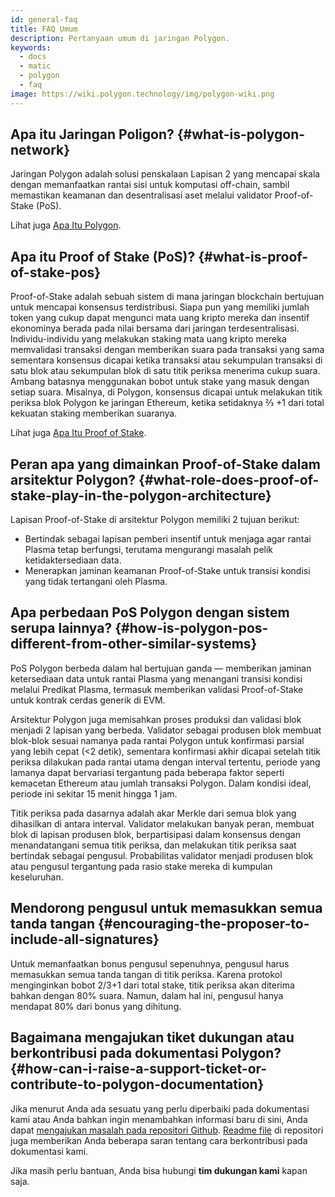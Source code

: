 ```yaml
---
id: general-faq
title: FAQ Umum
description: Pertanyaan umum di jaringan Polygon.
keywords:
  - docs
  - matic
  - polygon
  - faq
image: https://wiki.polygon.technology/img/polygon-wiki.png
---
```


## Apa itu Jaringan Poligon? {#what-is-polygon-network}

Jaringan Polygon adalah solusi penskalaan Lapisan 2 yang mencapai skala dengan memanfaatkan rantai sisi untuk komputasi off-chain, sambil memastikan keamanan dan desentralisasi aset melalui validator Proof-of-Stake (PoS).

Lihat juga [Apa Itu Polygon](/docs/home/polygon-basics/what-is-polygon).

## Apa itu Proof of Stake (PoS)? {#what-is-proof-of-stake-pos}

Proof-of-Stake adalah sebuah sistem di mana jaringan blockchain bertujuan untuk mencapai konsensus terdistribusi. Siapa pun yang memiliki jumlah token yang cukup dapat mengunci mata uang kripto mereka dan insentif ekonominya berada pada nilai bersama dari jaringan terdesentralisasi. Individu-individu yang melakukan staking mata uang kripto mereka memvalidasi transaksi dengan memberikan suara pada transaksi yang sama sementara konsensus dicapai ketika transaksi atau sekumpulan transaksi di satu blok atau sekumpulan blok di satu titik periksa menerima cukup suara. Ambang batasnya menggunakan bobot untuk stake yang masuk dengan setiap suara. Misalnya, di Polygon, konsensus dicapai untuk melakukan titik periksa blok Polygon ke jaringan Ethereum, ketika setidaknya ⅔ +1 dari total kekuatan staking memberikan suaranya.

Lihat juga [Apa Itu Proof of Stake](/docs/home/polygon-basics/what-is-proof-of-stake).

## Peran apa yang dimainkan Proof-of-Stake dalam arsitektur Polygon? {#what-role-does-proof-of-stake-play-in-the-polygon-architecture}

Lapisan Proof-of-Stake di arsitektur Polygon memiliki 2 tujuan berikut:

* Bertindak sebagai lapisan pemberi insentif untuk menjaga agar rantai Plasma tetap berfungsi, terutama mengurangi masalah pelik ketidaktersediaan data.
* Menerapkan jaminan keamanan Proof-of-Stake untuk transisi kondisi yang tidak tertangani oleh Plasma.

## Apa perbedaan PoS Polygon dengan sistem serupa lainnya? {#how-is-polygon-pos-different-from-other-similar-systems}

PoS Polygon berbeda dalam hal bertujuan ganda — memberikan jaminan ketersediaan data untuk rantai Plasma yang menangani transisi kondisi melalui Predikat Plasma, termasuk memberikan validasi Proof-of-Stake untuk kontrak cerdas generik di EVM.

Arsitektur Polygon juga memisahkan proses produksi dan validasi blok menjadi 2 lapisan yang berbeda. Validator sebagai produsen blok membuat blok-blok sesuai namanya pada rantai Polygon untuk konfirmasi parsial yang lebih cepat (<2 detik), sementara konfirmasi akhir dicapai setelah titik periksa dilakukan pada rantai utama dengan interval tertentu, periode yang lamanya dapat bervariasi tergantung pada beberapa faktor seperti kemacetan Ethereum atau jumlah transaksi Polygon. Dalam kondisi ideal, periode ini sekitar 15 menit hingga 1 jam.

Titik periksa pada dasarnya adalah akar Merkle dari semua blok yang dihasilkan di antara interval. Validator melakukan banyak peran, membuat blok di lapisan produsen blok, berpartisipasi dalam konsensus dengan menandatangani semua titik periksa, dan melakukan titik periksa saat bertindak sebagai pengusul. Probabilitas validator menjadi produsen blok atau pengusul tergantung pada rasio stake mereka di kumpulan keseluruhan.

## Mendorong pengusul untuk memasukkan semua tanda tangan {#encouraging-the-proposer-to-include-all-signatures}

Untuk memanfaatkan bonus pengusul sepenuhnya, pengusul harus memasukkan semua tanda tangan di titik periksa. Karena protokol menginginkan bobot 2/3+1 dari total stake, titik periksa akan diterima bahkan dengan 80% suara. Namun, dalam hal ini, pengusul hanya mendapat 80% dari bonus yang dihitung.

## Bagaimana mengajukan tiket dukungan atau berkontribusi pada dokumentasi Polygon? {#how-can-i-raise-a-support-ticket-or-contribute-to-polygon-documentation}
Jika menurut Anda ada sesuatu yang perlu diperbaiki pada dokumentasi kami atau Anda bahkan ingin menambahkan informasi baru di sini, Anda dapat [mengajukan masalah pada repositori Github](https://github.com/maticnetwork/matic.js/issues). [Readme file](https://github.com/maticnetwork/matic-docs/blob/master/README.md) di repositori juga memberikan Anda beberapa saran tentang cara berkontribusi pada dokumentasi kami.

Jika masih perlu bantuan, Anda bisa hubungi **tim dukungan kami** kapan saja.
